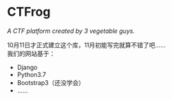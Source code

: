 # CTFrog
*A CTF platform created by 3 vegetable guys.*

10月11日才正式建立这个库，11月初能写完就算不错了吧……   
我们的网站基于：
* Django
* Python3.7
* Bootstrap3（还没学会）
* ……
